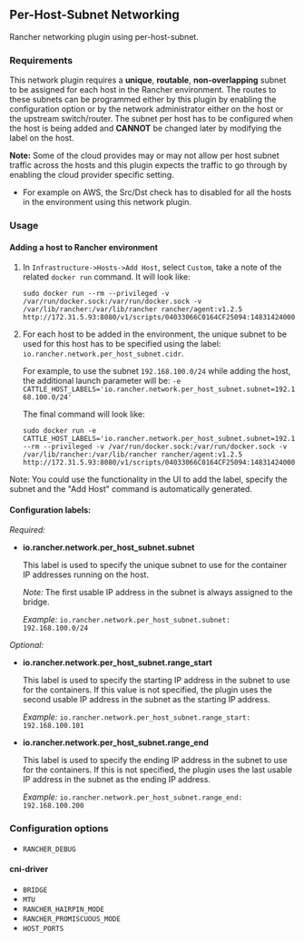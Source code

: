 ## Per-Host-Subnet Networking

Rancher networking plugin using per-host-subnet.

### Requirements
This network plugin requires a **unique**, **routable**, **non-overlapping** subnet to be assigned for each host in the Rancher environment. The routes to these subnets can be programmed either by this plugin by enabling the configuration option or by the network administrator either on the host or the upstream switch/router. The subnet per host has to be configured when the host is being added and **CANNOT** be changed later by modifying the label on the host.

**Note:** Some of the cloud provides may or may not allow per host subnet traffic across the hosts and this plugin expects the traffic to go through by enabling the cloud provider specific setting.

  - For example on AWS, the Src/Dst check has to disabled for all the hosts in the environment using this network plugin.

### Usage

#### Adding a host to Rancher environment
1. In `Infrastructure->Hosts->Add Host`, select `Custom`, take a note of the related `docker run` command. It will look like:
    ```
    sudo docker run --rm --privileged -v /var/run/docker.sock:/var/run/docker.sock -v /var/lib/rancher:/var/lib/rancher rancher/agent:v1.2.5 http://172.31.5.93:8080/v1/scripts/04033066C0164CF25094:1483142400000:KQrf2wQfJtdKxLHYuprV6LfWuQ
    ```

2. For each host to be added in the environment, the unique subnet to be used for this host has to be specified using the label: `io.rancher.network.per_host_subnet.cidr`.

   For example, to use the subnet `192.168.100.0/24` while adding the host, the additional launch parameter will be: `-e CATTLE_HOST_LABELS='io.rancher.network.per_host_subnet.subnet=192.168.100.0/24'`

   The final command will look like:
    ```
    sudo docker run -e CATTLE_HOST_LABELS='io.rancher.network.per_host_subnet.subnet=192.168.100.0/24'  --rm --privileged -v /var/run/docker.sock:/var/run/docker.sock -v /var/lib/rancher:/var/lib/rancher rancher/agent:v1.2.5 http://172.31.5.93:8080/v1/scripts/04033066C0164CF25094:1483142400000:KQrf2wQfJtdKxLHYuprV6LfWuQ
    ```

Note: You could use the functionality in the UI to add the label, specify the subnet and the "Add Host" command is automatically generated.


#### Configuration labels:

*Required:*

- **io.rancher.network.per\_host\_subnet.subnet**

  This label is used to specify the unique subnet to use for the container IP addresses running on the host.

  *Note:* The first usable IP address in the subnet is always assigned to the bridge.

  *Example:*
  `io.rancher.network.per_host_subnet.subnet: 192.168.100.0/24`

*Optional:*

- **io.rancher.network.per\_host\_subnet.range_start**

  This label is used to specify the starting IP address in the subnet to use for the containers. If this value is not specified, the plugin uses the second usable IP address in the subnet as the starting IP address.

  *Example:* `io.rancher.network.per_host_subnet.range_start: 192.168.100.101`

- **io.rancher.network.per\_host\_subnet.range_end**

  This label is used to specify the ending IP address in the subnet to use for the containers. If this is not specified, the plugin uses the last usable IP address in the subnet as the ending IP address.

  *Example:* `io.rancher.network.per_host_subnet.range_end: 192.168.100.200`

### Configuration options
* `RANCHER_DEBUG`

#### cni-driver

* `BRIDGE`
* `MTU`
* `RANCHER_HAIRPIN_MODE`
* `RANCHER_PROMISCUOUS_MODE`
* `HOST_PORTS`
